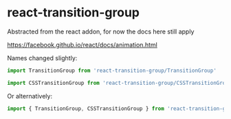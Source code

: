 # react-transition-group

Abstracted from the react addon, for now the docs here still apply

https://facebook.github.io/react/docs/animation.html

Names changed slightly:

```js
import TransitionGroup from 'react-transition-group/TransitionGroup'

import CSSTransitionGroup from 'react-transition-group/CSSTransitionGroup'
```
Or alternatively:
```js
import { TransitionGroup, CSSTransitionGroup } from 'react-transition-group'
```
